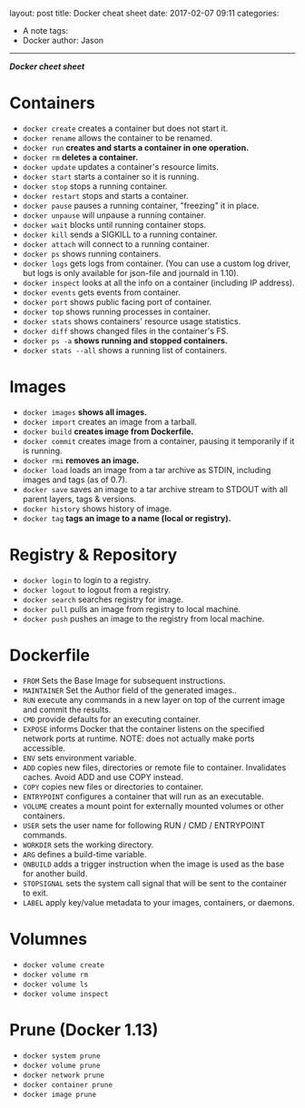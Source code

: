 
layout: post
title: Docker cheat sheet
date: 2017-02-07 09:11
categories:
- A note
tags:
- Docker
author: Jason
---
<p><strong><em>Docker cheet sheet</em></strong></p>

# Containers
 * `docker create` creates a container but does not start it.
 * `docker rename` allows the container to be renamed.
 * `docker run` **creates and starts a container in one operation.**
 * `docker rm` **deletes a container.**
 * `docker update` updates a container's resource limits.
 * `docker start` starts a container so it is running.
 * `docker stop` stops a running container.
 * `docker restart` stops and starts a container.
 * `docker pause` pauses a running container, "freezing" it in place.
 * `docker unpause` will unpause a running container.
 * `docker wait` blocks until running container stops.
 * `docker kill` sends a SIGKILL to a running container.
 * `docker attach` will connect to a running container.
 * `docker ps` shows running containers.
 * `docker logs` gets logs from container. (You can use a custom log driver, but logs is only available for json-file and journald in 1.10).
 * `docker inspect` looks at all the info on a container (including IP address).
 * `docker events` gets events from container.
 * `docker port` shows public facing port of container.
 * `docker top` shows running processes in container.
 * `docker stats` shows containers' resource usage statistics.
 * `docker diff` shows changed files in the container's FS.
 * `docker ps -a` **shows running and stopped containers.**
 * `docker stats --all` shows a running list of containers.

# Images
* `docker images` **shows all images.**
* `docker import` creates an image from a tarball.
* `docker build` **creates image from Dockerfile.**
* `docker commit` creates image from a container, pausing it temporarily if it is running.
* `docker rmi` **removes an image.**
* `docker load` loads an image from a tar archive as STDIN, including images and tags (as of 0.7).
* `docker save` saves an image to a tar archive stream to STDOUT with all parent layers, tags & versions.
* `docker history` shows history of image.
* `docker tag` **tags an image to a name (local or registry).**

# Registry & Repository
* `docker login` to login to a registry.
* `docker logout` to logout from a registry.
* `docker search` searches registry for image.
* `docker pull` pulls an image from registry to local machine.
* `docker push` pushes an image to the registry from local machine.

# Dockerfile
* `FROM` Sets the Base Image for subsequent instructions.
* `MAINTAINER` Set the Author field of the generated images..
* `RUN` execute any commands in a new layer on top of the current image and commit the results.
* `CMD` provide defaults for an executing container.
* `EXPOSE` informs Docker that the container listens on the specified network ports at runtime. NOTE: does not actually make ports accessible.
* `ENV` sets environment variable.
* `ADD` copies new files, directories or remote file to container. Invalidates caches. Avoid ADD and use COPY instead.
* `COPY` copies new files or directories to container.
* `ENTRYPOINT` configures a container that will run as an executable.
* `VOLUME` creates a mount point for externally mounted volumes or other containers.
* `USER` sets the user name for following RUN / CMD / ENTRYPOINT commands.
* `WORKDIR` sets the working directory.
* `ARG` defines a build-time variable.
* `ONBUILD` adds a trigger instruction when the image is used as the base for another build.
* `STOPSIGNAL` sets the system call signal that will be sent to the container to exit.
* `LABEL` apply key/value metadata to your images, containers, or daemons.

# Volumnes
* `docker volume create`
* `docker volume rm`
* `docker volume ls`
* `docker volume inspect`

# Prune (Docker 1.13)
* `docker system prune`
* `docker volume prune`
* `docker network prune`
* `docker container prune`
* `docker image prune`
